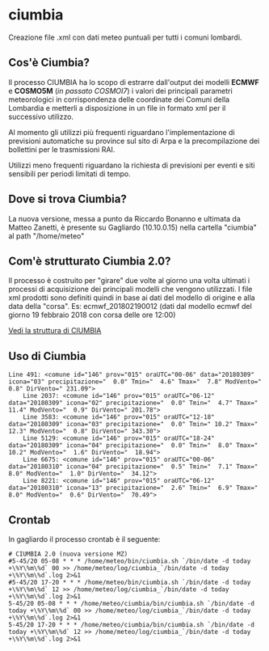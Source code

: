 # ciumbia
Creazione file .xml con dati meteo puntuali per tutti i comuni lombardi. 

## Cos'è Ciumbia?

Il processo CIUMBIA ha lo scopo di estrarre dall'output dei modelli **ECMWF** e **COSMO5M** (_in passato COSMOI7_) i valori dei principali parametri meteorologici in corrispondenza delle coordinate dei Comuni della Lombardia e metterli a disposizione in un file in formato xml per il successivo utilizzo. 

Al momento gli utilizzi più frequenti riguardano l'implementazione di previsioni automatiche su province sul sito di Arpa e la precompilazione dei bollettini per le trasmissioni RAI. 

Utilizzi meno frequenti riguardano la richiesta di previsioni per eventi e siti sensibili per periodi limitati di tempo. 

## Dove si trova Ciumbia?

La nuova versione, messa a punto da Riccardo Bonanno e ultimata da Matteo Zanetti, è presente su Gagliardo (10.10.0.15) nella cartella "ciumbia" al path "/home/meteo"

## Com'è strutturato Ciumbia 2.0?

Il processo è costruito per "girare" due volte al giorno una volta ultimati i processi di acquisizione dei principali modelli che vengono utilizzati. I file xml prodotti sono definiti quindi in base ai dati del modello di origine e alla data della "corsa". 
Es: ecmwf_201802190012 (dati dal modello ecmwf del giorno 19 febbraio 2018 con corsa delle ore 12:00)

[Vedi la struttura di CIUMBIA](https://github.com/ARPASMR/ciumbia/blob/master/Ciumbia_structure_EC_COSMO5M.pdf)

## Uso di Ciumbia
```
Line 491: <comune id="146" prov="015" oraUTC="00-06" data="20180309" icona="03" precipitazione="  0.0" Tmin="  4.6" Tmax="  7.8" ModVento="  0.8" DirVento=" 231.09">
	Line 2037: <comune id="146" prov="015" oraUTC="06-12" data="20180309" icona="02" precipitazione="  0.0" Tmin="  4.7" Tmax=" 11.4" ModVento="  0.9" DirVento=" 201.78">
	Line 3583: <comune id="146" prov="015" oraUTC="12-18" data="20180309" icona="03" precipitazione="  0.0" Tmin=" 10.2" Tmax=" 12.3" ModVento="  0.8" DirVento=" 343.30">
	Line 5129: <comune id="146" prov="015" oraUTC="18-24" data="20180309" icona="04" precipitazione="  0.0" Tmin="  8.0" Tmax=" 10.2" ModVento="  1.6" DirVento="  18.94">
	Line 6675: <comune id="146" prov="015" oraUTC="00-06" data="20180310" icona="04" precipitazione="  0.5" Tmin="  7.1" Tmax="  8.0" ModVento="  1.0" DirVento="  34.12">
	Line 8221: <comune id="146" prov="015" oraUTC="06-12" data="20180310" icona="13" precipitazione="  2.6" Tmin="  6.9" Tmax="  8.0" ModVento="  0.6" DirVento="  70.49">
```

## Crontab
In gagliardo il processo crontab è il seguente:
```
# CIUMBIA 2.0 (nuova versione MZ)
#5-45/20 05-08 * * * /home/meteo/bin/ciumbia.sh `/bin/date -d today +\%Y\%m\%d` 00 >> /home/meteo/log/ciumbia_`/bin/date -d today +\%Y\%m\%d`.log 2>&1
#5-45/20 17-20 * * * /home/meteo/bin/ciumbia.sh `/bin/date -d today +\%Y\%m\%d` 12 >> /home/meteo/log/ciumbia_`/bin/date -d today +\%Y\%m\%d`.log 2>&1
5-45/20 05-08 * * * /home/meteo/ciumbia/bin/ciumbia.sh `/bin/date -d today +\%Y\%m\%d` 00 >> /home/meteo/log/ciumbia_`/bin/date -d today +\%Y\%m\%d`.log 2>&1
5-45/20 17-20 * * * /home/meteo/ciumbia/bin/ciumbia.sh `/bin/date -d today +\%Y\%m\%d` 12 >> /home/meteo/log/ciumbia_`/bin/date -d today +\%Y\%m\%d`.log 2>&1

```
